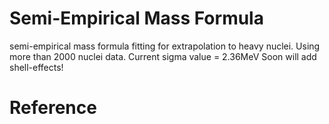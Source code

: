 # Semi-Empirical Mass Formula
 semi-empirical mass formula fitting for extrapolation to heavy nuclei.
 Using more than 2000 nuclei data.
 Current sigma value = 2.36MeV
 Soon will add shell-effects!
# Reference
